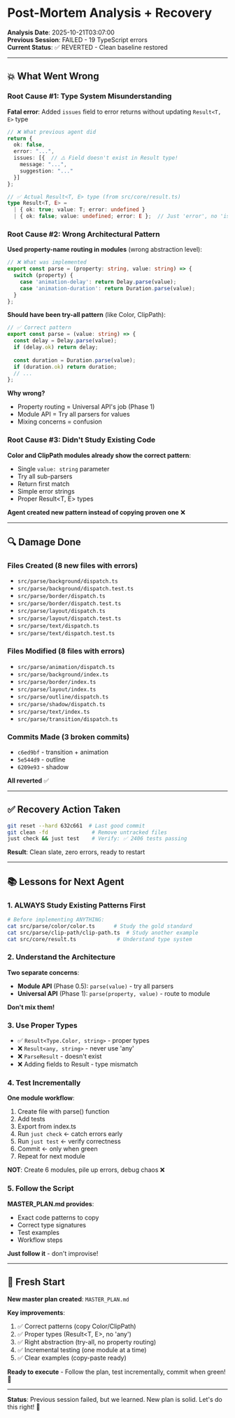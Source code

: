 # Post-Mortem Analysis + Recovery

**Analysis Date**: 2025-10-21T03:07:00  
**Previous Session**: FAILED - 19 TypeScript errors  
**Current Status**: ✅ REVERTED - Clean baseline restored

---

## 💥 What Went Wrong

### Root Cause #1: Type System Misunderstanding

**Fatal error**: Added `issues` field to error returns without updating `Result<T, E>` type

```typescript
// ❌ What previous agent did
return {
  ok: false,
  error: "...",
  issues: [{  // ⚠️ Field doesn't exist in Result type!
    message: "...",
    suggestion: "..."
  }]
};
```

```typescript
// ✅ Actual Result<T, E> type (from src/core/result.ts)
type Result<T, E> = 
  | { ok: true; value: T; error: undefined }
  | { ok: false; value: undefined; error: E };  // Just 'error', no 'issues'
```

### Root Cause #2: Wrong Architectural Pattern

**Used property-name routing in modules** (wrong abstraction level):

```typescript
// ❌ What was implemented
export const parse = (property: string, value: string) => {
  switch (property) {
    case 'animation-delay': return Delay.parse(value);
    case 'animation-duration': return Duration.parse(value);
  }
};
```

**Should have been try-all pattern** (like Color, ClipPath):

```typescript
// ✅ Correct pattern
export const parse = (value: string) => {
  const delay = Delay.parse(value);
  if (delay.ok) return delay;
  
  const duration = Duration.parse(value);
  if (duration.ok) return duration;
  // ...
};
```

**Why wrong?**
- Property routing = Universal API's job (Phase 1)
- Module API = Try all parsers for values
- Mixing concerns = confusion

### Root Cause #3: Didn't Study Existing Code

**Color and ClipPath modules already show the correct pattern**:
- Single `value: string` parameter
- Try all sub-parsers
- Return first match
- Simple error strings
- Proper Result<T, E> types

**Agent created new pattern instead of copying proven one** ❌

---

## 🔍 Damage Done

### Files Created (8 new files with errors)
- `src/parse/background/dispatch.ts`
- `src/parse/background/dispatch.test.ts`
- `src/parse/border/dispatch.ts`
- `src/parse/border/dispatch.test.ts`
- `src/parse/layout/dispatch.ts`
- `src/parse/layout/dispatch.test.ts`
- `src/parse/text/dispatch.ts`
- `src/parse/text/dispatch.test.ts`

### Files Modified (8 files with errors)
- `src/parse/animation/dispatch.ts`
- `src/parse/background/index.ts`
- `src/parse/border/index.ts`
- `src/parse/layout/index.ts`
- `src/parse/outline/dispatch.ts`
- `src/parse/shadow/dispatch.ts`
- `src/parse/text/index.ts`
- `src/parse/transition/dispatch.ts`

### Commits Made (3 broken commits)
- `c6ed9bf` - transition + animation
- `5e544d9` - outline
- `6209e93` - shadow

**All reverted** ✅

---

## ✅ Recovery Action Taken

```bash
git reset --hard 632c661  # Last good commit
git clean -fd              # Remove untracked files
just check && just test    # Verify: ✅ 2406 tests passing
```

**Result**: Clean slate, zero errors, ready to restart

---

## 📚 Lessons for Next Agent

### 1. ALWAYS Study Existing Patterns First

```bash
# Before implementing ANYTHING:
cat src/parse/color/color.ts      # Study the gold standard
cat src/parse/clip-path/clip-path.ts  # Study another example
cat src/core/result.ts             # Understand type system
```

### 2. Understand the Architecture

**Two separate concerns**:
- **Module API** (Phase 0.5): `parse(value)` - try all parsers
- **Universal API** (Phase 1): `parse(property, value)` - route to module

**Don't mix them!**

### 3. Use Proper Types

- ✅ `Result<Type.Color, string>` - proper types
- ❌ `Result<any, string>` - never use 'any'
- ❌ `ParseResult` - doesn't exist
- ❌ Adding fields to Result - type mismatch

### 4. Test Incrementally

**One module workflow**:
1. Create file with parse() function
2. Add tests
3. Export from index.ts
4. Run `just check` ← catch errors early
5. Run `just test` ← verify correctness
6. Commit ← only when green
7. Repeat for next module

**NOT**: Create 6 modules, pile up errors, debug chaos ❌

### 5. Follow the Script

**MASTER_PLAN.md provides**:
- Exact code patterns to copy
- Correct type signatures
- Test examples
- Workflow steps

**Just follow it** - don't improvise!

---

## 🎯 Fresh Start

**New master plan created**: `MASTER_PLAN.md`

**Key improvements**:
1. ✅ Correct patterns (copy Color/ClipPath)
2. ✅ Proper types (Result<T, E>, no 'any')
3. ✅ Right abstraction (try-all, no property routing)
4. ✅ Incremental testing (one module at a time)
5. ✅ Clear examples (copy-paste ready)

**Ready to execute** - Follow the plan, test incrementally, commit when green! 🚀

---

**Status**: Previous session failed, but we learned. New plan is solid. Let's do this right! 💪
